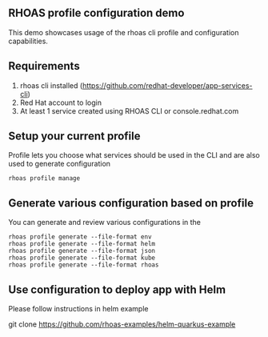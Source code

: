 ## RHOAS profile configuration demo

This demo showcases usage of the rhoas cli profile and configuration capabilities.

## Requirements

1. rhoas cli installed (https://github.com/redhat-developer/app-services-cli)
2. Red Hat account to login
3. At least 1 service created using RHOAS CLI or console.redhat.com

## Setup your current profile

Profile lets you choose what services should be used in the CLI and 
are also used to generate configuration

```
rhoas profile manage
```

## Generate various configuration based on profile

You can generate and review various configurations in the 

```
rhoas profile generate --file-format env  
rhoas profile generate --file-format helm 
rhoas profile generate --file-format json 
rhoas profile generate --file-format kube
rhoas profile generate --file-format rhoas
```

## Use configuration to deploy app with Helm

Please follow instructions in helm example

git clone https://github.com/rhoas-examples/helm-quarkus-example

